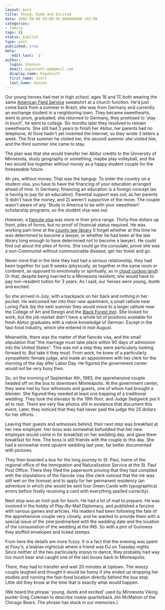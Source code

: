 ```yaml
---
layout: post
title: Young, Dumb and Excited
date: 2002-09-09 05:09:56.000000000 +02:00
categories:
- family
tags: []
status: publish
type: post
published: true
meta:
  _edit_last: '1'
author:
  login: shanson
  email: papascott-wp@gmail.com
  display_name: PapaScott
  first_name: Scott
  last_name: Hanson
---
```

<p>Our young heroes had met in high school, ages 16 and 17, both wearing the same <a href="http://www.afs.org/">American Field Service</a> sweatshirt at a church function. He'd just come back from a summer in Brazil, she was from Germany and currently an exchange student in a neighboring town. They became sweethearts, went to prom, graduated, she returned to Germany, they promised to 'stay in touch', he went to college.  Six months later they resolved to remain sweethearts. She still had 3 years to finish her Abitur, her parents had no telephone, Al Gore hadn't yet invented the Internet, so they wrote 3 letters a week. The first summer he visited her, the second summer she visited him, and the third summer she came to stay.</p>
<p>The plan was that she would transfer her Abitur credits to the University of Minnesota, study geography or something, maybe play volleyball, and the two would live together without money as a happy student couple for the foreseeable future. </p>
<p>Ah yes, without money. That was the hangup. To enter the country on a student visa, you have to have the financing of your education arranged ahead of time. In Germany, financing an education is a foreign concept (as is having to pay for an education). Parental support was out, as her parents 1) didn't have the money, and 2) weren't supportive of the move. The couple wasn't aware of any 'Study in America to be with your sweetheart' scholarship programs, so the student visa was out.</p>
<p>However, a <a href="http://travel.state.gov/visa;fiancee.html">fianc&eacute;e visa</a> was more in their price range. Thirty-five dollars up front, piles of forms, but no proof of financial status required. He was working part-time at the <a href="http://www.co.hennepin.mn.us/lawlibrary/lawlib.htm">county law library</a> (I forget whether at this time he was determined to become a lawyer, or whether he had been at the law library long enough to have determined not to become a lawyer). He could find out about the piles of forms. She could go the consulate, prove she was a non-Communist without communicable disease, get her ticket and go. </p>
<p>Never mind that in the time they had had a serious relationship, they had been together for just 6 weeks (physically, as together in the same room or continent, as opposed to emotionally or spiritually, as in <a href="http://www.xrefer.com/entry/630372">cloud cuckoo land</a>). Or that, despite being married to a Minnesota resident, she would have to pay non-resident tuition for 3 years. As I said, our heroes were young, dumb and excited.</p>
<p>So she arrived in July, with a backpack on her back and nothing in her pocket. He welcomed her into their new apartment, a small rathole near Loring Park (by the next summer they would move to a larger rathole near the College of Art and Design and the <a href="http://www.blackforestinnmpls.com/">Black Forest Inn</a>). She looked for work, but the job market didn't have a whole lot of positions available for fresh Abitur graduates with a native knowledge of German. Except in the fast-food industry, which she entered in mid-August.</p>
<p>Meanwhile, there was the matter of that fianc&eacute;e visa, and the small stipulation that "the marriage must take place within 90 days of admission into the United States". This was not a step they were particularly looking forward to. But take it they must. From work, he knew of a particularly sympathetic female judge, and made an appointment with her clerk for the morning of the day after Labor Day. He figured the government center would not be very busy then.</p>
<p>So, on the morning of September 6th, 1983, the apprehensive couple headed off on the bus to downtown Minneapolis. At the government center, they were met by four witnesses and guests, one of whom had brought a blender. She figured they needed at least one trapping of a traditional wedding. They took the elevator to the 19th floor, and Judge Sedgwick put it all to rest. There are very few photos still in existence that document this event. Later, they noticed that they had never paid the judge the 25 dollars for her efforts.</p>
<p>Leaving their guests and witnesses behind, their next step was breakfast at her new employer. Her boss was somewhat befuddled that her new employee would come in for breakfast on her wedding day, and gave them breakfast for free. The boss is still friends with the couple to this day. She had a somewhat more opulent wedding last year, far better documented with pictures.</p>
<p>They then boarded a bus for the long journey to St. Paul, home of the regional office of the Immigration and Naturalization Service at the St. Paul Post Office. There they filed the paperwork proving that they had complied with the stipulations of the fiancée visa (the clerk noticed that the ink was still wet on the license) and to apply for her permanent residency (an adventure in which she would be sent four Green Cards with typographical errors before finally receiving a card with everything spelled correctly).</p>
<p>Next stop was an Irish pub for lunch. He had a lot of mail to prepare. He was involved in the hobby of Play-By-Mail Diplomacy, and published a fanzine with various games and articles. His readers had been following the fate of the apprehensive couple very closely, and he wanted to provide them with a special issue of the zine postmarked with the wedding date and the location of the consumation of the wedding at the INS. So with a pint of Guinness they stuffed envelopes and licked stamps.</p>
<p>From here the details are more fuzzy. It is a fact that the evening was spent at Foxy's, a lesbian nightclub where a friend was DJ on Tuesday nights. Since neither of the two particularly enjoys to dance, they probably had way too much beer and caught one of the last buses back to Minneapolis.</p>
<p>There, they had to transfer and wait 20 minutes at Uptown. The woozy couple laughed and thought it would be funny if she ended up dropping her studies and running the fast-food location directly behind the bus stop. Little did they know at the time that is exactly what would happen.</p>
<p>(We heard the phrase 'young, dumb and excited' used by Minnesota Viking punter Greg Coleman to describe rookie quarterback Jim McMahon of the Chicago Bears. The phrase has stuck in our memories.)</p>
